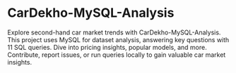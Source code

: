 # CarDekho-MySQL-Analysis
Explore second-hand car market trends with CarDekho-MySQL-Analysis. This project uses MySQL for dataset analysis, answering key questions with 11 SQL queries. Dive into pricing insights, popular models, and more. Contribute, report issues, or run queries locally to gain valuable car market insights.
